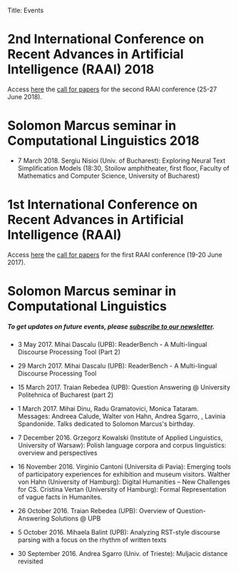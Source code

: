 Title: Events 

# 2nd International Conference on Recent Advances in Artificial Intelligence (RAAI) 2018
Access [here](/events/raai2018.html) the [call for papers](/events/raai2018.html) for the second RAAI conference (25-27 June 2018).


# Solomon Marcus seminar in Computational Linguistics 2018
- 7 March 2018. Sergiu Nisioi (Univ. of Bucharest): Exploring Neural Text Simplification Models (18:30, Stoilow amphitheater, first floor, Faculty of Mathematics and Computer Science, University of Bucharest)

# 1st International Conference on Recent Advances in Artificial Intelligence (RAAI)
Access [here](/events/raai2017.html) the [call for papers](/events/raai2017.html) for the first RAAI conference (19-20 June 2017).

# Solomon Marcus seminar in Computational Linguistics

##### To get updates on future events, please [subscribe to our newsletter](/subscribe.html).

- 3 May 2017. Mihai Dascalu (UPB): ReaderBench - A Multi-lingual Discourse Processing Tool (Part 2)

- 29 March 2017. Mihai Dascalu (UPB): ReaderBench - A Multi-lingual Discourse Processing Tool

- 15 March 2017. Traian Rebedea (UPB): Question Answering @ University Politehnica of Bucharest (part 2)

- 1 March 2017. Mihai Dinu, Radu Gramatovici, Monica Tataram. Messages: Andreea Calude, Walter von Hahn, Andrea Sgarro, , Lavinia Spandonide. Talks dedicated to Solomon Marcus's birthday. 

- 7 December 2016. Grzegorz Kowalski (Institute of Applied Linguistics, University of Warsaw): Polish language corpora and corpus linguistics: overview and perspectives

- 16 November 2016. Virginio Cantoni (Universita di Pavia): Emerging tools of participatory experiences for exhibition and museum visitors. Walther von Hahn (University of Hamburg): Digital Humanities – New Challenges for CS.
Cristina Vertan (University of Hamburg): Formal Representation of vague facts in Humanites.

- 26 October 2016. Traian Rebedea (UPB): Overview of Question-Answering Solutions @ UPB

- 5 October 2016. Mihaela Balint (UPB):  Analyzing RST-style discourse parsing
with a focus on the rhythm of written texts

- 30 September 2016. Andrea Sgarro (Univ. of Trieste): Muljacic distance revisited
